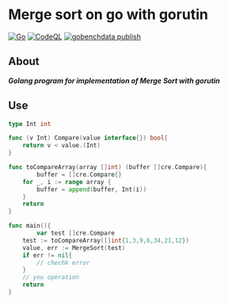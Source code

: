# Merge sort on go with gorutin
[![Go](https://github.com/dark0ghost/merge_sort/actions/workflows/go.yml/badge.svg)](https://github.com/dark0ghost/merge_sort/actions/workflows/go.yml)
[![CodeQL](https://github.com/dark0ghost/merge_sort/actions/workflows/codeql-analysis.yml/badge.svg)](https://github.com/dark0ghost/merge_sort/actions/workflows/codeql-analysis.yml)
[![gobenchdata publish](https://github.com/dark0ghost/merge_sort/actions/workflows/go_bench.yml/badge.svg?branch=main)](https://github.com/dark0ghost/merge_sort/actions/workflows/go_bench.yml)

## About

***Golang program for implementation of Merge Sort with gorutin***

## Use
```go
type Int int

func (v Int) Compare(value interface{}) bool{
	return v < value.(Int)
}

func toCompareArray(array []int) (buffer []cre.Compare){
        buffer = []cre.Compare{}
	for _, i := range array {
		buffer = append(buffer, Int(i))
	}
	return
}

func main(){
        var test []cre.Compare
	test := toCompareArray([]int{1,3,9,6,34,21,12})
	value, err := MergeSort(test)
	if err != nil{
		// chechk error
	}
	// you operation
	return
}
```
